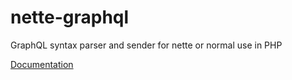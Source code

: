 # nette-graphql
GraphQL syntax parser and sender for nette or normal use in PHP

[Documentation](https://github.com/Isigar/nette-graphql/wiki/)
